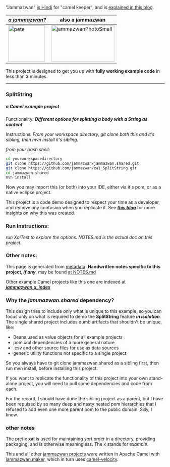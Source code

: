 "Jammazwan" [is Hindi](href="https://books.google.com/books?id=_kWROaer5UsC&amp;pg=PA1138&amp;lpg=PA1138&amp;dq=jammazwan+camel+keeper+hindi&amp;source=bl&amp;ots=7FaF5BXK_F&amp;sig=Cg-U5ORP3dHrFycaCFvo34GdpZ0&amp;hl=en&amp;sa=X&amp;ved=0ahUKEwj8v4OV3YbNAhVjpIMKHSYUB_oQ6AEIHDAA#v=onepage&amp;q=jammazwan%20camel%20keeper%20hindi&amp;f=false) for "camel keeper", and is [explained in this blog](https://betterologist.net/2016/05/jammazwan-projects-for-learning-apache-camel/).

|[**_a jammazwan?_**](https://betterologist.net/2016/06/jammazwan-for-hire/)|also a jammazwan|
| --- | --- |
|<img class="style-svg" src="https://betterologist.net/wp-content/uploads/2016/05/pete-300x297.jpg" alt="pete" width="116" height="115" />|<img class="style-svg" src="https://betterologist.net/wp-content/uploads/2016/05/jammazwanPhotoSmall.png" alt="jammazwanPhotoSmall" width="200" height="116" />|

This project is designed to get you up with **fully working example code** in less than **3** minutes.

---

### SplitString 
##### _a Camel example project_

Functionality: **_Different options for splitting a body with a String as content_**

Instructions: _From your workspace directory, git clone both this and it's sibling, then mvn install it's sibling._

_from your bash shell:_

```bash
cd yourworkspacedirectory
git clone https://github.com/jammazwan/jammazwan.shared.git
git clone https://github.com/jammazwan/xai_SplitString.git
cd jammazwan.shared
mvn install 
```
Now you may import this (or both) into your IDE, either via it's pom, or as a native eclipse project.

This project is a code demo designed to respect your time as a developer, and remove any confusion when you replicate it. See [**_this blog_**](https://betterologist.net/2016/05/jammazwan-projects-for-learning-apache-camel/) for more insights on why this was created.

### Run Instructions:

_run XaiTest to explore the options. NOTES.md is the actual doc on this project._

### Other notes:

This page is generated from [metadata](https://github.com/jammazwan/jammazwan.maker/blob/master/src/main/resources/xyzprojects.json). **Handwritten notes specific to this project, _if any_**, may be found [at NOTES.md](NOTES.md)

Other example Camel projects like this one are indexed at [**_jammazwan.x_index_**](https://github.com/jammazwan/jammazwan.x_index)

### Why the _jammazwan.shared_ dependency?

This design tries to include only what is unique to this example, 
so you can focus only on what is required to demo the **SplitString** feature **_in isolation_**.
The single shared project includes dumb artifacts that shouldn't be unique, like:

 * Beans used as value objects for all example projects
 * pom.xml dependencies of a more general nature
 * .csv and other source files for use as data sources
 * generic utility functions not specific to a single project

So you always have to git clone jammazwan.shared as a sibling first, 
then run mvn install, before installing this project.

If you want to replicate the functionality of this project into your own stand-alone project, you will need to pull some dependencies and code from each.

For the record, I should have done the sibling project as a parent, but I have been repulsed by so many deep and nasty nested pom hierarchies that I refused to add even one more parent pom to the public domain. Silly, I know.

### other notes

The prefix **xai** is used for maintaining sort order in a directory, providing packaging, and is otherwise meaningless. The x stands for _example_.

This and all other [jammazwan projects](https://github.com/jammazwan) were written in Apache Camel with [jammazwan.maker](https://github.com/jammazwan/jammazwan.maker), which in turn uses [camel-velocity](http://camel.apache.org/velocity.html).
